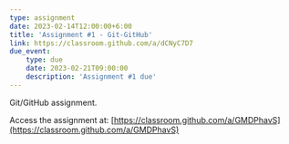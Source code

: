 ```yaml
---
type: assignment
date: 2023-02-14T12:00:00+6:00
title: 'Assignment #1 - Git-GitHub'
link: https://classroom.github.com/a/dCNyC7D7
due_event:
    type: due
    date: 2023-02-21T09:00:00
    description: 'Assignment #1 due'
---
```

Git/GitHub assignment.

Access the assignment at: [https://classroom.github.com/a/GMDPhavS](https://classroom.github.com/a/GMDPhavS)

